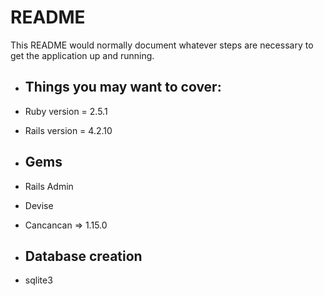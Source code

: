 # README

This README would normally document whatever steps are necessary to get the
application up and running.

* Things you may want to cover:
    - 

* Ruby version = 2.5.1

* Rails version = 4.2.10

* Gems
    -

* Rails Admin

* Devise

* Cancancan => 1.15.0

* Database creation
    - 
* sqlite3